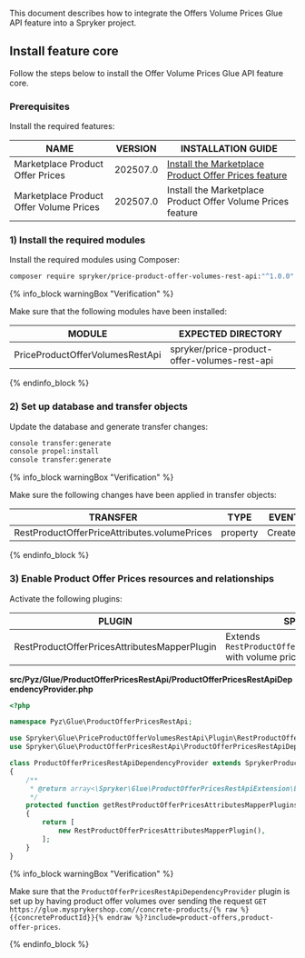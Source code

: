This document describes how to integrate the Offers Volume Prices Glue API feature into a Spryker project.

## Install feature core

Follow the steps below to install the Offer Volume Prices Glue API feature core.

### Prerequisites

Install the required features:

| NAME | VERSION | INSTALLATION GUIDE |
|-|-| - |
| Marketplace Product Offer Prices | 202507.0 | [Install the Marketplace Product Offer Prices feature](/docs/pbc/all/price-management/latest/marketplace/install-and-upgrade/install-features/install-the-marketplace-product-offer-prices-feature.html) |
| Marketplace Product Offer Volume Prices | 202507.0 | Install the Marketplace Product Offer Volume Prices feature <!---LINK--> |

### 1) Install the required modules

Install the required modules using Composer:

```bash
composer require spryker/price-product-offer-volumes-rest-api:"^1.0.0" --update-with-dependencies
```

{% info_block warningBox "Verification" %}

Make sure that the following modules have been installed:

| MODULE | EXPECTED DIRECTORY |
|-|-|
| PriceProductOfferVolumesRestApi | spryker/price-product-offer-volumes-rest-api |

{% endinfo_block %}

### 2) Set up database and transfer objects

Update the database and generate transfer changes:

```bash
console transfer:generate
console propel:install
console transfer:generate
```

{% info_block warningBox "Verification" %}

Make sure the following changes have been applied in transfer objects:

| TRANSFER | TYPE | EVENT | PATH |
|-|-|-|-|
| RestProductOfferPriceAttributes.volumePrices | property | Created | src/Generated/Shared/Transfer/RestProductOffersAttributesTransfer |

{% endinfo_block %}

### 3) Enable Product Offer Prices resources and relationships

Activate the following plugins:

| PLUGIN | SPECIFICATION | PREREQUISITES | NAMESPACE |
|-|-|-|-|
| RestProductOfferPricesAttributesMapperPlugin | Extends `RestProductOfferPricesAttributesTransfer` with volume price data. |  | Spryker\Glue\PriceProductOfferVolumesRestApi\Plugin |

**src/Pyz/Glue/ProductOfferPricesRestApi/ProductOfferPricesRestApiDependencyProvider.php**

```php
<?php

namespace Pyz\Glue\ProductOfferPricesRestApi;

use Spryker\Glue\PriceProductOfferVolumesRestApi\Plugin\RestProductOfferPricesAttributesMapperPlugin;
use Spryker\Glue\ProductOfferPricesRestApi\ProductOfferPricesRestApiDependencyProvider as SprykerProductPricesRestApiDependencyProvider;

class ProductOfferPricesRestApiDependencyProvider extends SprykerProductPricesRestApiDependencyProvider
{
    /**
     * @return array<\Spryker\Glue\ProductOfferPricesRestApiExtension\Dependency\Plugin\RestProductOfferPricesAttributesMapperPluginInterface>
     */
    protected function getRestProductOfferPricesAttributesMapperPlugins(): array
    {
        return [
            new RestProductOfferPricesAttributesMapperPlugin(),
        ];
    }
}
```

{% info_block warningBox "Verification" %}

Make sure that the `ProductOfferPricesRestApiDependencyProvider` plugin is set up by having product offer volumes over sending the request `GET https://glue.mysprykershop.com//concrete-products/{% raw %}{{concreteProductId}}{% endraw %}?include=product-offers,product-offer-prices`.

{% endinfo_block %}
